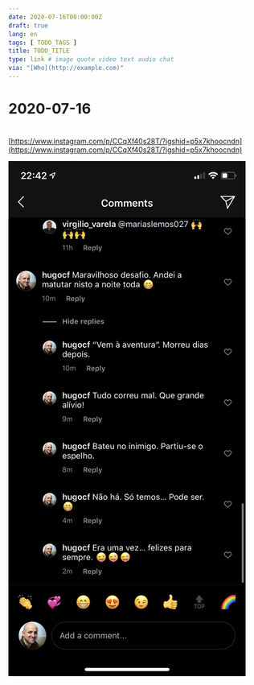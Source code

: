 ```yaml
---
date: 2020-07-16T00:00:00Z
draft: true
lang: en
tags: [ TODO_TAGS ]
title: TODO_TITLE
type: link # image quote video text audio chat
via: "[Who](http://example.com)"
---
```



# 2020-07-16
# 

[https://www.instagram.com/p/CCqXf40s28T/?igshid=p5x7khoocndn](https://www.instagram.com/p/CCqXf40s28T/?igshid=p5x7khoocndn)

![2020-07-16-1](2020-07-16-1.png)

